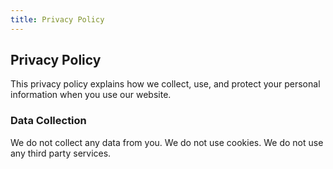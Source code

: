 ```yaml
---
title: Privacy Policy
---
```


## Privacy Policy

This privacy policy explains how we collect, use, and protect your personal information when you use our website.

### Data Collection

We do not collect any data from you. We do not use cookies. We do not use any third party services.